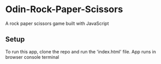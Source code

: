 # Odin-Rock-Paper-Scissors

A rock paper scissors game built with JavaScript

## Setup

To run this app, clone the repo and run the 'index.html' file. App runs in browser console terminal
